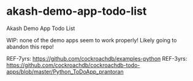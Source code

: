 # akash-demo-app-todo-list
Akash Demo App Todo List

WIP: none of the demo apps seem to work properly! Likely going to abandon this repo!


REF-7yrs: https://github.com/cockroachdb/examples-python
REF-3yrs: https://github.com/cockroachdb/cockroachdb-todo-apps/blob/master/Python_ToDoApp_prantoran